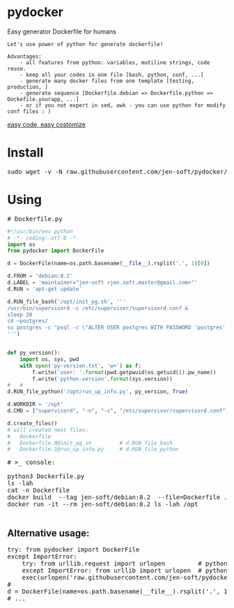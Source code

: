 # pydocker
Easy generator Dockerfile for humans

    Let's use power of python for generate dockerfile!
    
    Advantages:
        - all features from python: variables, mutiline strings, code reuse.
        - keep all your codes in one file [bash, python, conf, ...]
        - generate many docker files from one template [testing, production, ]
        - generate sequence [Dockerfile.debian => Dockerfile.python => Dockefile.yourapp, ...]
        - or if you not expert in sed, awk - you can use python for modify conf files : )
<a href="https://github.com/jen-soft/pydocker/blob/master/pydocker.py#L104" target="_blank">easy code, easy costomize</a>

# Install
<pre>sudo wget -v -N raw.githubusercontent.com/jen-soft/pydocker/master/pydocker.py  "$(python -m site --user-site)/pydocker.py</pre>

# Using 
<pre># Dockerfile.py</pre>
```python
#!/usr/bin/env python
# -*- coding: utf-8 -*-
import os
from pydocker import DockerFile

d = DockerFile(name=os.path.basename(__file__).rsplit('.', 1)[0])

d.FROM = 'debian:8.2'
d.LABEL = 'maintainer="jen-soft <jen.soft.master@gmail.com>"'
d.RUN = 'apt-get update'

d.RUN_file_bash('/opt/init_pg.sh', '''
/usr/bin/supervisord -c /etc/supervisor/supervisord.conf &
sleep 20
cd ~postgres/
su postgres -c "psql -c \"ALTER USER postgres WITH PASSWORD 'postgres';\" "
''')


def py_version():
    import os, sys, pwd
    with open('py-version.txt', 'w+') as f:
        f.write('user: '.format(pwd.getpwuid(os.getuid()).pw_name))
        f.write('python-version'.format(sys.version))
#   #
d.RUN_file_python('/opt/run_up_info.py', py_version, True)

d.WORKDIR = '/opt'
d.CMD = ["supervisord", "-n", "-c", "/etc/supervisor/supervisord.conf"]

d.create_files()
# will created next files:
#   Dockerfile
#   Dockerfile.0@init_pg.sh         # d.RUN_file_bash
#   Dockerfile.1@run_up_info.py     # d.RUN_file_python
```

<pre>
# >_ console:

python3 Dockerfile.py
ls -lah
cat -n Dockerfile
docker build  --tag jen-soft/debian:8.2  --file=Dockerfile ./
docker run -it --rm jen-soft/debian:8.2 ls -lah /opt

</pre>


## Alternative usage:
<pre>
try: from pydocker import DockerFile
except ImportError:
    try: from urllib.request import urlopen         # python-3
    except ImportError: from urllib import urlopen  # python-2
    exec(urlopen('raw.githubusercontent.com/jen-soft/pydocker/master/pydocker.py').read())
#
d = DockerFile(name=os.path.basename(__file__).rsplit('.', 1)[0])
# ...
</pre>
